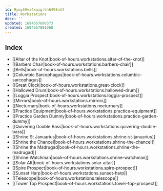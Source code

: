 ```yaml
---
id: 9ymy69vi4xnigrbh6498n34
title: Workstations
desc: ''
updated: 1694657890373
created: 1694657881068
---
```

## Index
- [[Altar of the Knot|book-of-hours.workstations.altar-of-the-knot]]
- [[Barbers Chair|book-of-hours.workstations.barbers-chair]]
- [[Bells|book-of-hours.workstations.bells]]
- [[Columbic Sarcophagus|book-of-hours.workstations.columbic-sarcophagus]]
- [[Great Clock|book-of-hours.workstations.great-clock]]
- [[Hallowed Drum|book-of-hours.workstations.hallowed-drum]]
- [[Loggia Prospect|book-of-hours.workstations.loggia-prospect]]
- [[Mirrors|book-of-hours.workstations.mirrors]]
- [[Nocturnary|book-of-hours.workstations.nocturnary]]
- [[Practice Equipment|book-of-hours.workstations.practice-equipment]]
- [[Practice Garden Dummy|book-of-hours.workstations.practice-garden-dummy]]
- [[Quivering Double Bass|book-of-hours.workstations.quivering-double-bass]]
- [[Shrine St Januarius|book-of-hours.workstations.shrine-st-januarius]]
- [[Shrine the Chancel|book-of-hours.workstations.shrine-the-chancel]]
- [[Shrine the Madrugad|book-of-hours.workstations.shrine-the-madrugad]]
- [[Shrine Watchman|book-of-hours.workstations.shrine-watchman]]
- [[Solar Alt|book-of-hours.workstations.solar-altar]]
- [[Spire Prospect|book-of-hours.workstations.spire-prospect]]
- [[Sunset Harp|book-of-hours.workstations.sunset-harp]]
- [[Telescope|book-of-hours.workstations.telescope]]
- [[Tower Top Prospect|book-of-hours.workstations.tower-top-prospect]]
